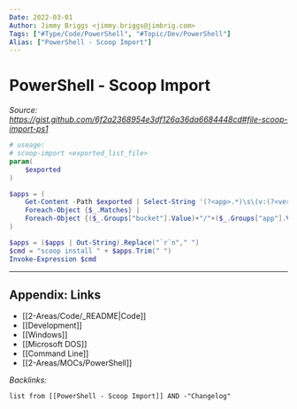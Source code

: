 ```yaml
---
Date: 2022-03-01
Author: Jimmy Briggs <jimmy.briggs@jimbrig.com>
Tags: ["#Type/Code/PowerShell", "#Topic/Dev/PowerShell"]
Alias: ["PowerShell - Scoop Import"]
---
```


# PowerShell - Scoop Import

*Source: https://gist.github.com/6f2a2368954e3df126a36da6684448cd#file-scoop-import-ps1*

```powershell
# useage:
# scoop-import <exported_list_file>
param(
    $exported
)

$apps = (
    Get-Content -Path $exported | Select-String '(?<app>.*)\s\(v:(?<version>.*)\)\s\[(?<bucket>.*)\]' -AllMatches | 
    Foreach-Object {$_.Matches} | 
    Foreach-Object {($_.Groups["bucket"].Value)+"/"+($_.Groups["app"].Value)}
)

$apps = ($apps | Out-String).Replace("`r`n"," ")
$cmd = "scoop install " + $apps.Trim(" ")
Invoke-Expression $cmd
```

***

## Appendix: Links

- [[2-Areas/Code/_README|Code]]
- [[Development]]
- [[Windows]]
- [[Microsoft DOS]]
- [[Command Line]]
- [[2-Areas/MOCs/PowerShell]]

*Backlinks:*

```dataview
list from [[PowerShell - Scoop Import]] AND -"Changelog"
```